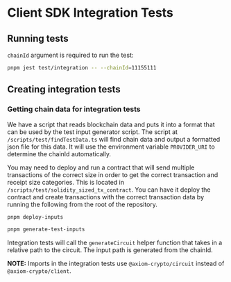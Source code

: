 # Client SDK Integration Tests

## Running tests

`chainId` argument is required to run the test:

```bash
pnpm jest test/integration -- --chainId=11155111
```

## Creating integration tests

### Getting chain data for integration tests

We have a script that reads blockchain data and puts it into a format that can be used by the test input generator script. The script at `/scripts/test/findTestData.ts` will find chain data and output a formatted json file for this data. It will use the environment variable `PROVIDER_URI` to determine the chainId automatically.

You may need to deploy and run a contract that will send multiple transactions of the correct size in order to get the correct transaction and receipt size categories. This is located in `/scripts/test/solidity_sized_tx_contract`. You can have it deploy the contract and create transactions with the correct transaction data by running the following from the root of the repository.

```bash
pnpm deploy-inputs
```

```bash
pnpm generate-test-inputs
```

Integration tests will call the `generateCircuit` helper function that takes in a relative path to the circuit. The input path is generated from the chainId.

**NOTE:** Imports in the integration tests use `@axiom-crypto/circuit` instead of `@axiom-crypto/client`.
